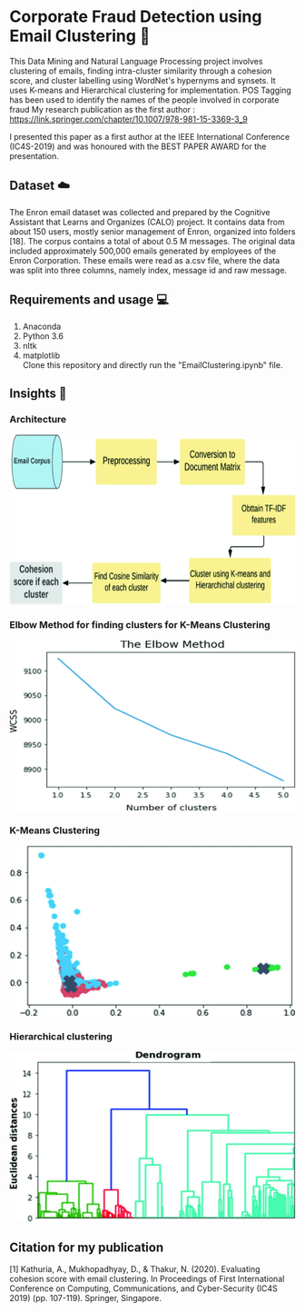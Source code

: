 # Corporate Fraud Detection using Email Clustering  :metal:

This Data Mining and Natural Language Processing project involves clustering of emails, finding intra-cluster similarity through a cohesion score, and cluster labelling using WordNet's hypernyms and synsets. It uses K-means and Hierarchical clustering for implementation. POS Tagging has been used to identify the names of the people involved in corporate fraud
My research publication as the first author : https://link.springer.com/chapter/10.1007/978-981-15-3369-3_9

I presented this paper as a first author at the IEEE International Conference (IC4S-2019) and was honoured with the BEST PAPER AWARD for the presentation.<br>

## Dataset :cloud:

The Enron email dataset was collected and prepared by the Cognitive Assistant that Learns and Organizes (CALO) project. It contains data from about 150 users, mostly senior management of Enron, organized into folders [18]. The corpus contains a total of about 0.5 M messages. The original data included approximately 500,000 emails generated by employees of the Enron Corporation. These emails were read as a.csv file, where the data was split into three columns, namely index, message id and raw message. 

## Requirements and usage :computer:
1. Anaconda<br>
2. Python 3.6 <br>
3. nltk <br>
4. matplotlib <br>
Clone this repository and directly run the "EmailClustering.ipynb" file.

## Insights :pencil:
### Architecture
<img src="visualizations/architecture.png" width="600" height="300">

### Elbow Method for finding clusters for K-Means Clustering
<img src="visualizations/result_1.png" width="600" height="300">

### K-Means Clustering
<img src="visualizations/result_2.png" width="600" height="300">

### Hierarchical clustering
<img src="visualizations/result_3.png" width="600" height="300">

## Citation for my publication
[1] Kathuria, A., Mukhopadhyay, D., & Thakur, N. (2020). Evaluating cohesion score with email clustering. In Proceedings of First International Conference on Computing, Communications, and Cyber-Security (IC4S 2019) (pp. 107-119). Springer, Singapore.

